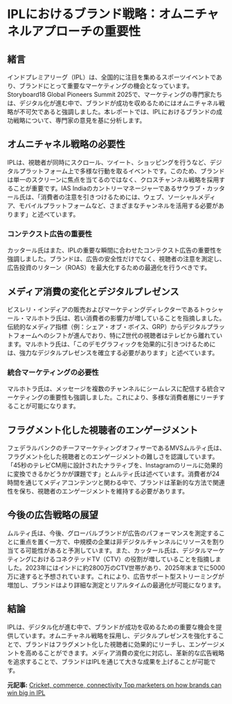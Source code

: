 # IPLにおけるブランド戦略：オムニチャネルアプローチの重要性

## 緒言

インドプレミアリーグ（IPL）は、全国的に注目を集めるスポーツイベントであり、ブランドにとって重要なマーケティングの機会となっています。Storyboard18 Global Pioneers Summit 2025で、マーケティングの専門家たちは、デジタル化が進む中で、ブランドが成功を収めるためにはオムニチャネル戦略が不可欠であると強調しました。本レポートでは、IPLにおけるブランドの成功戦略について、専門家の意見を基に分析します。

## オムニチャネル戦略の必要性

IPLは、視聴者が同時にスクロール、ツイート、ショッピングを行うなど、デジタルプラットフォーム上で多様な行動を取るイベントです。このため、ブランドは単一のスクリーンに焦点を当てるのではなく、クロスチャンネル戦略を採用することが重要です。IAS Indiaのカントリーマネージャーであるサウラブ・カッタール氏は、「消費者の注意を引きつけるためには、ウェブ、ソーシャルメディア、モバイルプラットフォームなど、さまざまなチャンネルを活用する必要があります」と述べています。

### コンテクスト広告の重要性

カッタール氏はまた、IPLの重要な瞬間に合わせたコンテクスト広告の重要性を強調しました。ブランドは、広告の安全性だけでなく、視聴者の注意を測定し、広告投資のリターン（ROAS）を最大化するための最適化を行うべきです。

## メディア消費の変化とデジタルプレゼンス

ビスレリ・インディアの販売およびマーケティングディレクターであるトゥシャール・マルホトラ氏は、若い消費者の影響力が増していることを指摘しました。伝統的なメディア指標（例：シェア・オブ・ボイス、GRP）からデジタルプラットフォームへのシフトが進んでおり、特にZ世代の視聴者はテレビから離れています。マルホトラ氏は、「このデモグラフィックを効果的に引きつけるためには、強力なデジタルプレゼンスを確立する必要があります」と述べています。

### 統合マーケティングの必要性

マルホトラ氏は、メッセージを複数のチャンネルにシームレスに配信する統合マーケティングの重要性も強調しました。これにより、多様な消費者層にリーチすることが可能になります。

## フラグメント化した視聴者のエンゲージメント

フェデラルバンクのチーフマーケティングオフィサーであるMVSムルティ氏は、フラグメント化した視聴者とのエンゲージメントの難しさを認識しています。「45秒のテレビCM用に設計されたナラティブを、Instagramのリールに効果的に変換できるかどうかが課題です」とムルティ氏は述べています。消費者が24時間を通じてメディアコンテンツと関わる中で、ブランドは革新的な方法で関連性を保ち、視聴者のエンゲージメントを維持する必要があります。

## 今後の広告戦略の展望

ムルティ氏は、今後、グローバルブランドが広告のパフォーマンスを測定することに重点を置く一方で、中規模の企業は非デジタルチャンネルにリソースを割り当てる可能性があると予測しています。また、カッタール氏は、デジタルマーケティングにおけるコネクテッドTV（CTV）の役割が増していることを指摘しました。2023年にはインドに約2800万のCTV世帯があり、2025年末までに5000万に達すると予想されています。これにより、広告サポート型ストリーミングが増加し、ブランドはより詳細な測定とリアルタイムの最適化が可能になります。

## 結論

IPLは、デジタル化が進む中で、ブランドが成功を収めるための重要な機会を提供しています。オムニチャネル戦略を採用し、デジタルプレゼンスを強化することで、ブランドはフラグメント化した視聴者に効果的にリーチし、エンゲージメントを高めることができます。メディア消費の変化に対応し、革新的な広告戦略を追求することで、ブランドはIPLを通じて大きな成果を上げることが可能です。

**元記事:** [Cricket, commerce, connectivity Top marketers on how brands can win big in IPL](https://www.storyboard18.com/brand-marketing/cricket-commerce-connectivity-experts-tell-how-brands-can-win-big-in-ipl-60675.htm)
